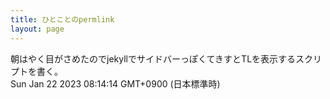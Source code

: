 ```yaml
---
title: ひとことのpermlink
layout: page
---
```

<div class="box" dt="1674342854574">
  朝はやく目がさめたのでjekyllでサイドバーっぽくてきすとTLを表示するスクリプトを書く。
  <div class="content is-small">Sun Jan 22 2023 08:14:14 GMT+0900 (日本標準時)</div>
</div>